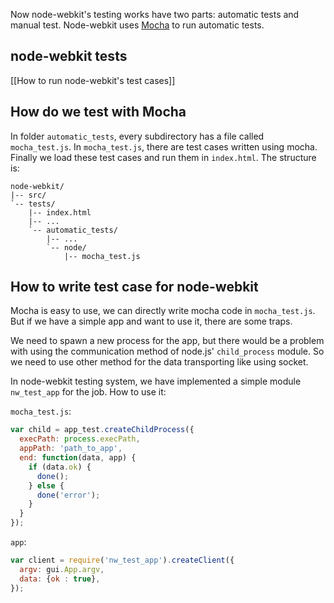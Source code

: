 Now node-webkit's testing works have two parts: automatic tests and manual test. Node-webkit uses [Mocha](http://visionmedia.github.io/mocha/) to run automatic tests.

## node-webkit tests

[[How to run node-webkit's test cases]]

## How do we test with Mocha

In folder `automatic_tests`, every subdirectory has a file called `mocha_test.js`. In `mocha_test.js`, there are test cases written using mocha. Finally we load these test cases and run them in `index.html`. The structure is:

    node-webkit/
    |-- src/
    `-- tests/
        |-- index.html
        |-- ...
        `-- automatic_tests/
            |-- ...
            `-- node/
                |-- mocha_test.js

## How to write test case for node-webkit

Mocha is easy to use, we can directly write mocha code in `mocha_test.js`. But if we have a simple app and want to use it, there are some traps.

We need to spawn a new process for the app, but there would be a problem with using the communication method of node.js' `child_process` module. So we need to use other method for the data transporting like using socket.

In node-webkit testing system, we have implemented a simple module `nw_test_app` for the job. How to use it:

`mocha_test.js`:

```javascript
var child = app_test.createChildProcess({
  execPath: process.execPath,
  appPath: 'path_to_app',
  end: function(data, app) {
    if (data.ok) {
      done();
    } else {
      done('error');
    }
  }
});
```

`app`:

```javascript
var client = require('nw_test_app').createClient({
  argv: gui.App.argv,
  data: {ok : true},
});
```

